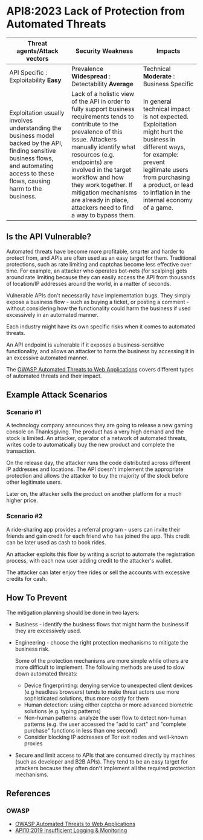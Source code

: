API8:2023 Lack of Protection from Automated Threats
===================================================

| Threat agents/Attack vectors | Security Weakness | Impacts |
| - | - | - |
| API Specific : Exploitability **Easy** | Prevalence **Widespread** : Detectability **Average** | Technical **Moderate** : Business Specific |
| Exploitation usually involves understanding the business model backed by the API, finding sensitive business flows, and automating access to these flows, causing harm to the business. | Lack of a holistic view of the API in order to fully support business requirements tends to contribute to the prevalence of this issue. Attackers manually identify what resources (e.g. endpoints) are involved in the target workflow and how they work together. If mitigation mechanisms are already in place, attackers need to find a way to bypass them. | In general technical impact is not expected. Exploitation might hurt the business in different ways, for example: prevent legitimate users from purchasing a product, or lead to inflation in the internal economy of a game. |

## Is the API Vulnerable?

Automated threats have become more profitable, smarter and harder to protect
from, and APIs are often used as an easy target for them. Traditional
protections, such as rate limiting and captchas become less effective over time.
For example, an attacker who operates bot-nets (for scalping) gets around rate
limiting because they can easily access the API from thousands of location/IP
addresses around the world, in a matter of seconds.

Vulnerable APIs don't necessarily have implementation bugs. They simply expose
a business flow - such as buying a ticket, or posting a comment - without
considering how the functionality could harm the business if used excessively
in an automated manner.

Each industry might have its own specific risks when it comes to automated
threats.

An API endpoint is vulnerable if it exposes a business-sensitive functionality,
and allows an attacker to harm the business by accessing it in an excessive
automated manner.

The [OWASP Automated Threats to Web Applications][1] covers different types of
automated threats and their impact.

## Example Attack Scenarios

### Scenario #1

A technology company announces they are going to release a new gaming console
on Thanksgiving. The product has a very high demand and the stock is limited.
An attacker, operator of a network of automated threats, writes code to
automatically buy the new product and complete the transaction.

On the release day, the attacker runs the code distributed across different IP
addresses and locations. The API doesn't implement the appropriate protection
and allows the attacker to buy the majority of the stock before other
legitimate users.

Later on, the attacker sells the product on another platform for a much higher
price.


### Scenario #2

A ride-sharing app provides a referral program - users can invite their friends
and gain credit for each friend who has joined the app. This credit can be
later used as cash to book rides.

An attacker exploits this flow by writing a script to automate the registration
process, with each new user adding credit to the attacker's wallet.

The attacker can later enjoy free rides or sell the accounts with excessive
credits for cash.

## How To Prevent

The mitigation planning should be done in two layers:

* Business - identify the business flows that might harm the business if they
  are excessively used.
* Engineering - choose the right protection mechanisms to mitigate the business
  risk.

  Some of the protection mechanisms are more simple while others are more
  difficult to implement. The following methods are used to slow down automated
  threats:

  * Device fingerprinting: denying service to unexpected client devices (e.g
    headless browsers) tends to make threat actors use more sophisticated
    solutions, thus more costly for them
  * Human detection: using either captcha or more advanced biometric solutions
    (e.g. typing patterns)
  * Non-human patterns: analyze the user flow to detect non-human patterns
    (e.g.  the user accessed the "add to cart" and "complete purchase"
    functions in less than one second)
  * Consider blocking IP addresses of Tor exit nodes and well-known proxies
* Secure and limit access to APIs that are consumed directly by machines (such
  as developer and B2B APIs). They tend to be an easy target for attackers
  because they often don't implement all the required protection mechanisms.

## References

### OWASP

* [OWASP Automated Threats to Web Applications][1]
* [API10:2019 Insufficient Logging & Monitoring][2]

[1]: https://owasp.org/www-project-automated-threats-to-web-applications/
[2]: https://github.com/OWASP/API-Security/blob/master/2019/en/src/0xaa-insufficient-logging-monitoring.md
